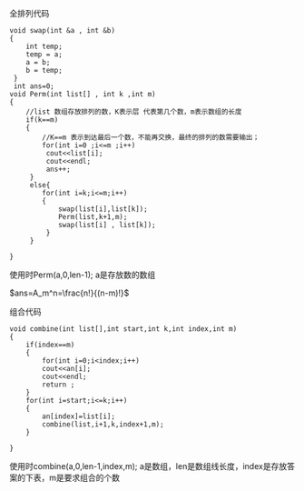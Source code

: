 全排列代码

```
void swap(int &a , int &b)
{
	int temp;
	temp = a;
	a = b;
	b = temp;
 } 
 int ans=0;
void Perm(int list[] , int k ,int m) 
{
	//list 数组存放排列的数，K表示层 代表第几个数，m表示数组的长度
	if(k==m)
	{
		//K==m 表示到达最后一个数，不能再交换，最终的排列的数需要输出；
		for(int i=0 ;i<=m ;i++)
		 cout<<list[i];
		 cout<<endl; 
         ans++;
	 } 
	 else{
	 	for(int i=k;i<=m;i++)
	 	{
	 		swap(list[i],list[k]);
	 		Perm(list,k+1,m);
	 		swap(list[i] , list[k]);
		 }
	 }
	 
}

```

使用时Perm(a,0,len-1);  a是存放数的数组

$ans=A_m^n=\frac{n!}{(n-m)!}$

组合代码

```
void combine(int list[],int start,int k,int index,int m)
{
    if(index==m)
    {
        for(int i=0;i<index;i++)
        cout<<an[i];
        cout<<endl;
        return ;
    }
    for(int i=start;i<=k;i++)
    {
        an[index]=list[i];
        combine(list,i+1,k,index+1,m);
    }

}
```

使用时combine(a,0,len-1,index,m); a是数组，len是数组线长度，index是存放答案的下表，m是要求组合的个数



